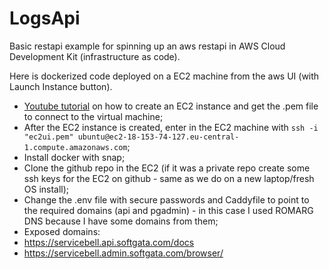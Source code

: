 # LogsApi

Basic restapi example for spinning up an aws restapi in AWS Cloud Development Kit (infrastructure as code).

Here is dockerized code deployed on a EC2 machine from the aws UI (with Launch Instance button).


- [Youtube tutorial](https://www.youtube.com/watch?v=Mz10Qliu1eo) on how to create an EC2 instance and get the .pem file to connect to the virtual machine;
- After the EC2 instance is created, enter in the EC2 machine with `ssh -i "ec2ui.pem" ubuntu@ec2-18-153-74-127.eu-central-1.compute.amazonaws.com`;
- Install docker with snap;
- Clone the github repo in the EC2 (if it was a private repo create some ssh keys for the EC2 on github - same as we do on a new laptop/fresh OS install);
- Change the .env file with secure passwords and Caddyfile to point to the required domains (api and pgadmin) - in this case I used ROMARG DNS because I have some domains from them;
- Exposed domains:
- https://servicebell.api.softgata.com/docs
- https://servicebell.admin.softgata.com/browser/



<!-- 

- [fastapi-observability](https://github.com/Blueswen/fastapi-observability)
- [ec2 aws cdk tutorial](https://community.aws/content/2duq9xSYespeSBQ5R1WiuOcCvMj/using-ec2-userdata-to-bootstrap-python-web-app)


- `alembic init migrations`;
- `alembic revision --autogenerate -m "Initial migration"`;
- `alembic upgrade head` - run before starting the app; 

-->


